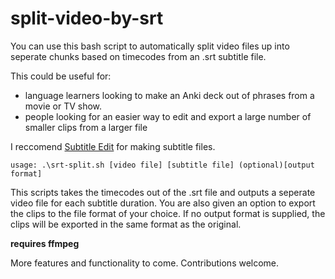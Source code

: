 # split-video-by-srt

You can use this bash script to automatically split video files up into seperate chunks based on timecodes from an .srt subtitle file.

This could be useful for:

- language learners looking to make an Anki deck out of phrases from a movie or TV show.
- people looking for an easier way to edit and export a large number of smaller clips from a larger file

I reccomend [Subtitle Edit](http://www.nikse.dk/SubtitleEdit/) for making subtitle files.

`usage: .\srt-split.sh [video file] [subtitle file] (optional)[output format]`

This scripts takes the timecodes out of the .srt file and outputs a seperate video file for each subtitle duration. You are also given an option to export the clips to the file format of your choice. If no output format is supplied, the clips will be exported in the same format as the original.

**requires ffmpeg**

More features and functionality to come. Contributions welcome.

